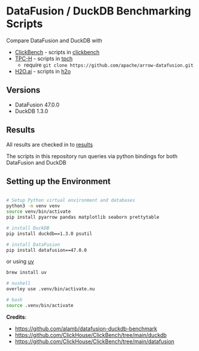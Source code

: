 # DataFusion / DuckDB Benchmarking Scripts

Compare DataFusion and DuckDB with
* [ClickBench](https://benchmark.clickhouse.com) - scripts in [clickbench](clickbench)
* [TPC-H](https://www.tpc.org/tpch/default5.asp) - scripts in [tpch](tpch)
  - require `git clone https://github.com/apache/arrow-datafusion.git`
* [H2O.ai](https://h2oai.github.io/db-benchmark/) - scripts in [h2o](h2o)

## Versions
* DataFusion 47.0.0
* DuckDB 1.3.0

## Results
All results are checked in to [results](results)

The scripts in this repository run queries via python bindings for both DataFusion and DuckDB

## Setting up the Environment

```bash

# Setup Python virtual environment and databases
python3 -m venv venv
source venv/bin/activate
pip install pyarrow pandas matplotlib seaborn prettytable

# install DuckDB
pip install duckdb==1.3.0 psutil

# install DataFusion
pip install datafusion==47.0.0
```

or using [uv](https://docs.astral.sh/uv/)
```bash
brew install uv

# nushell
overley use .venv/bin/activate.nu 

# bash
source .venv/bin/activate
```


**Credits**:
* https://github.com/alamb/datafusion-duckdb-benchmark
* https://github.com/ClickHouse/ClickBench/tree/main/duckdb
* https://github.com/ClickHouse/ClickBench/tree/main/datafusion
